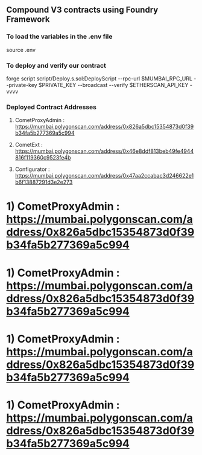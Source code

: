 ## Compound V3 contracts using Foundry Framework


### To load the variables in the .env file
source .env

### To deploy and verify our contract
forge script script/Deploy.s.sol:DeployScript --rpc-url $MUMBAI_RPC_URL --private-key $PRIVATE_KEY --broadcast --verify  $ETHERSCAN_API_KEY -vvvv


### Deployed Contract Addresses
1. CometProxyAdmin : https://mumbai.polygonscan.com/address/0x826a5dbc15354873d0f39b34fa5b277369a5c994

2. CometExt : https://mumbai.polygonscan.com/address/0x46e8ddf813beb49fe4944816f119360c9523fe4b

3. Configurator : https://mumbai.polygonscan.com/address/0x47aa2ccabac3d246622e1b6f13887291d3e2e273

# 1) CometProxyAdmin : https://mumbai.polygonscan.com/address/0x826a5dbc15354873d0f39b34fa5b277369a5c994

# 1) CometProxyAdmin : https://mumbai.polygonscan.com/address/0x826a5dbc15354873d0f39b34fa5b277369a5c994

# 1) CometProxyAdmin : https://mumbai.polygonscan.com/address/0x826a5dbc15354873d0f39b34fa5b277369a5c994

# 1) CometProxyAdmin : https://mumbai.polygonscan.com/address/0x826a5dbc15354873d0f39b34fa5b277369a5c994

